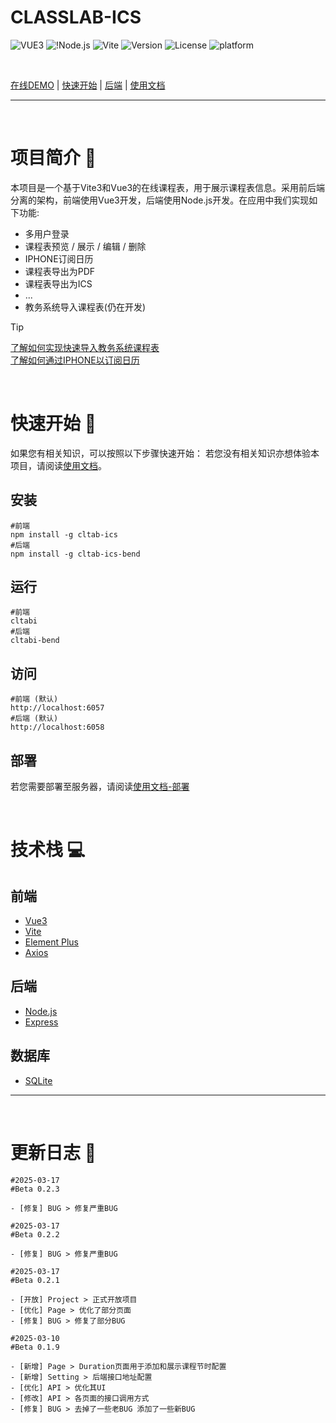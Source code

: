 # CLASSLAB-ICS

![VUE3](https://img.shields.io/badge/Vue3-4FC08D?logo=vue.js&logoColor=white) ![!Node.js](https://img.shields.io/badge/Node.js-43853D?logo=Node.js) ![Vite](https://img.shields.io/badge/Vite-646CFF?logo=vite&logoColor=white) ![Version](https://img.shields.io/github/package-json/v/ZhonFortune/classtab-ics) ![License](https://img.shields.io/github/license/ZhonFortune/classtab-ics) ![platform](https://img.shields.io/badge/Platform-Web-01D7E2)

<br>

[在线DEMO](/) | [快速开始](#quick-start) | [后端](https://github.com/ZhonFortune/classtab-ics-backend) | [使用文档](/docs/)

---

<br>

# 项目简介 :page_with_curl:
本项目是一个基于Vite3和Vue3的在线课程表，用于展示课程表信息。采用前后端分离的架构，前端使用Vue3开发，后端使用Node.js开发。在应用中我们实现如下功能:

- 多用户登录
- 课程表预览 / 展示 / 编辑 / 删除
- IPHONE订阅日历
- 课程表导出为PDF
- 课程表导出为ICS
- ...
- 教务系统导入课程表(仍在开发)

> [!TIP]
> [了解如何实现快速导入教务系统课程表](/)<br>
> [了解如何通过IPHONE以订阅日历](/)

<br>

# 快速开始 :rocket: <a id="quick-start"></a>

如果您有相关知识，可以按照以下步骤快速开始：
若您没有相关知识亦想体验本项目，请阅读[使用文档](/docs/)。
## 安装

```shell
#前端
npm install -g cltab-ics
#后端
npm install -g cltab-ics-bend
```

## 运行

```shell
#前端
cltabi
#后端
cltabi-bend
```

## 访问

```shell
#前端 (默认)
http://localhost:6057
#后端 (默认)
http://localhost:6058
```

## 部署

若您需要部署至服务器，请阅读[使用文档-部署](/docs/)

<br>

# 技术栈 :computer:

## 前端

- [Vue3](https://v3.cn.vuejs.org/)
- [Vite](https://vitejs.dev/)
- [Element Plus](https://element-plus.org/)
- [Axios](https://axios-http.com/)

## 后端

- [Node.js](https://nodejs.org/zh-cn/)
- [Express](https://expressjs.com/)

## 数据库

- [SQLite](https://www.sqlite.org/index.html)

---

<br>

# 更新日志 :bookmark_tabs:

```shell
#2025-03-17
#Beta 0.2.3

- [修复] BUG > 修复严重BUG

#2025-03-17
#Beta 0.2.2

- [修复] BUG > 修复严重BUG

#2025-03-17
#Beta 0.2.1

- [开放] Project > 正式开放项目
- [优化] Page > 优化了部分页面
- [修复] BUG > 修复了部分BUG

#2025-03-10
#Beta 0.1.9

- [新增] Page > Duration页面用于添加和展示课程节时配置
- [新增] Setting > 后端接口地址配置
- [优化] API > 优化其UI
- [修改] API > 各页面的接口调用方式
- [修复] BUG > 去掉了一些老BUG 添加了一些新BUG
```
